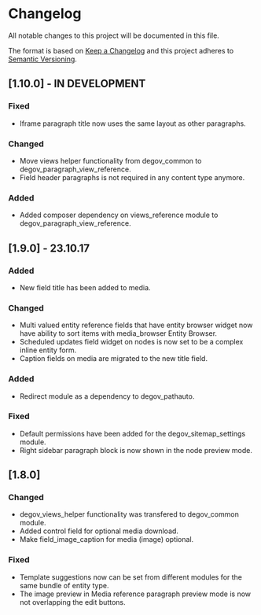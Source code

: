 # Changelog
All notable changes to this project will be documented in this file.

The format is based on [Keep a Changelog](http://keepachangelog.com/en/1.0.0/)
and this project adheres to [Semantic Versioning](http://semver.org/spec/v2.0.0.html).

## [1.10.0] - IN DEVELOPMENT
### Fixed
- Iframe paragraph title now uses the same layout as other paragraphs.

### Changed
- Move views helper functionality from degov_common to degov_paragraph_view_reference.
- Field header paragraphs is not required in any content type anymore.

### Added
- Added composer dependency on views_reference module to degov_paragraph_view_reference.

## [1.9.0] - 23.10.17
### Added
- New field title has been added to media.

### Changed
- Multi valued entity reference fields that have entity browser widget now have ability to sort items
  with media_browser Entity Browser.
- Scheduled updates field widget on nodes is now set to be a complex inline entity form.
- Caption fields on media are migrated to the new title field.

### Added
- Redirect module as a dependency to degov_pathauto.

### Fixed
- Default permissions have been added for the degov_sitemap_settings module.
- Right sidebar paragraph block is now shown in the node preview mode.

## [1.8.0]
### Changed
- degov_views_helper functionality was transfered to degov_common module.
- Added control field for optional media download.
- Make field_image_caption for media (image) optional.

### Fixed
- Template suggestions now can be set from different modules for the same bundle of entity type.
- The image preview in Media reference paragraph preview mode is now not overlapping the edit buttons.
